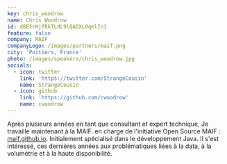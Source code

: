 ```yaml
---
key: chris_woodrow
name: Chris Woodrow
id: d8EfrHjfRkTLdL9lQADXL0qelIn1
feature: false
company: MAIF
companyLogo: /images/partners/maif.png
city: 'Poitiers, France'
photo: /images/speakers/chris_woodrow.jpg
socials:
  - icon: twitter
    link: 'https://twitter.com/StrangeCousin'
    name: StrangeCousin
  - icon: github
    link: 'https://github.com/cwoodrow'
    name: cwoodrow
---
```

Après plusieurs années en tant que consultant et expert technique, Je travaille maintenant à la MAIF. en charge de l'initiative Open Source MAIF : [maif.github.io](https://maif.github.io/). Initialement spécialisé dans le développement Java. Il s'est intéressé, ces dernières années aux problématiques liées à la data, à la volumétrie et à la haute disponibilité.